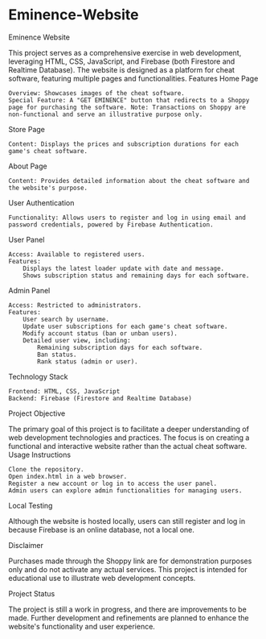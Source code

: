 # Eminence-Website
Eminence Website

This project serves as a comprehensive exercise in web development, leveraging HTML, CSS, JavaScript, and Firebase (both Firestore and Realtime Database). The website is designed as a platform for cheat software, featuring multiple pages and functionalities.
Features
Home Page

    Overview: Showcases images of the cheat software.
    Special Feature: A "GET EMINENCE" button that redirects to a Shoppy page for purchasing the software. Note: Transactions on Shoppy are non-functional and serve an illustrative purpose only.

Store Page

    Content: Displays the prices and subscription durations for each game's cheat software.

About Page

    Content: Provides detailed information about the cheat software and the website's purpose.

User Authentication

    Functionality: Allows users to register and log in using email and password credentials, powered by Firebase Authentication.

User Panel

    Access: Available to registered users.
    Features:
        Displays the latest loader update with date and message.
        Shows subscription status and remaining days for each software.

Admin Panel

    Access: Restricted to administrators.
    Features:
        User search by username.
        Update user subscriptions for each game's cheat software.
        Modify account status (ban or unban users).
        Detailed user view, including:
            Remaining subscription days for each software.
            Ban status.
            Rank status (admin or user).

Technology Stack

    Frontend: HTML, CSS, JavaScript
    Backend: Firebase (Firestore and Realtime Database)

Project Objective

The primary goal of this project is to facilitate a deeper understanding of web development technologies and practices. The focus is on creating a functional and interactive website rather than the actual cheat software.
Usage Instructions

    Clone the repository.
    Open index.html in a web browser.
    Register a new account or log in to access the user panel.
    Admin users can explore admin functionalities for managing users.

Local Testing

Although the website is hosted locally, users can still register and log in because Firebase is an online database, not a local one.

Disclaimer

Purchases made through the Shoppy link are for demonstration purposes only and do not activate any actual services. This project is intended for educational use to illustrate web development concepts.

Project Status

The project is still a work in progress, and there are improvements to be made. Further development and refinements are planned to enhance the website's functionality and user experience.
